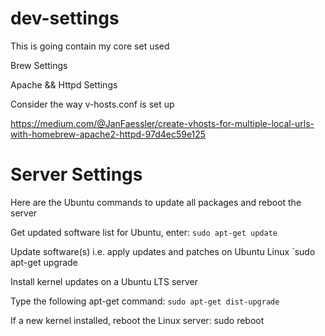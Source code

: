 # dev-settings
This is going contain my core set used


Brew Settings

Apache && Httpd Settings

Consider the way v-hosts.conf is set up

https://medium.com/@JanFaessler/create-vhosts-for-multiple-local-urls-with-homebrew-apache2-httpd-97d4ec59e125


# Server Settings

Here are the Ubuntu commands to update all packages and reboot the server

Get updated software list for Ubuntu, enter: 
`sudo apt-get update`

Update software(s) i.e. apply updates and patches on Ubuntu Linux
`sudo apt-get upgrade

Install kernel updates on a Ubuntu LTS server

Type the following apt-get command:
`sudo apt-get dist-upgrade`

If a new kernel installed, reboot the Linux server:
sudo reboot

